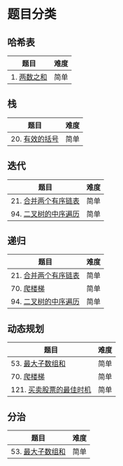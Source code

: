 # 题目分类

## 哈希表

| 题目 | 难度 |
| ---- | ---- |
| 1. [两数之和](../amass/1-two-sum/README.md) | 简单 |

## 栈

| 题目 | 难度 |
| ---- | ---- |
| 20. [有效的括号](../amass/20-valid-parentheses/README.md) | 简单 |

## 迭代

| 题目 | 难度 |
| ---- | ---- |
| 21. [合并两个有序链表](../amass/21-merge-two-sorted-lists/README.md) | 简单 |
| 94. [二叉树的中序遍历](../amass/94-binary-tree-inorder-traversal/README.md) | 简单 |

## 递归

| 题目 | 难度 |
| ---- | ---- |
| 21. [合并两个有序链表](../amass/21-merge-two-sorted-lists/README.md) | 简单 |
| 70. [爬楼梯](../amass/70-climbing-stairs/README.md) | 简单 |
| 94. [二叉树的中序遍历](../amass/94-binary-tree-inorder-traversal/README.md) | 简单 |

## 动态规划

| 题目 | 难度 |
| ---- | ---- |
| 53. [最大子数组和](../amass/53-maximun-subarray/README.md) | 简单 |
| 70. [爬楼梯](../amass/70-climbing-stairs/README.md) | 简单 |
| 121. [买卖股票的最佳时机](../amass/121-best-time-to-buy-and-sell-stock/README.md) | 简单 |

## 分治

| 题目 | 难度 |
| ---- | ---- |
| 53. [最大子数组和](../amass/53-maximun-subarray/README.md) | 简单 |
